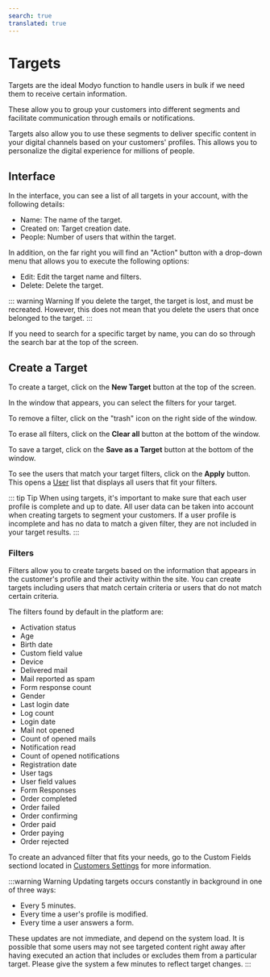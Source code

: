```yaml
---
search: true
translated: true
---
```


# Targets

Targets are the ideal Modyo function to handle users in bulk if we need them to receive certain information.

These allow you to group your customers into different segments and facilitate communication through emails or notifications.

Targets also allow you to use these segments to deliver specific content in your digital channels based on your customers' profiles. This allows you to personalize the digital experience for millions of people.

## Interface

In the interface, you can see a list of all targets in your account, with the following details:

- Name: The name of the target.
- Created on: Target creation date.
- People: Number of users that within the target.

In addition, on the far right you will find an "Action" button with a drop-down menu that allows you to execute the following options:

- Edit: Edit the target name and filters.
- Delete: Delete the target.

::: warning Warning
If you delete the target, the target is lost, and must be recreated. However, this does not mean that you delete the users that once belonged to the target.
:::

If you need to search for a specific target by name, you can do so through the search bar at the top of the screen.

## Create a Target

To create a target, click on the **New Target** button at the top of the screen.

In the window that appears, you can select the filters for your target.

To remove a filter, click on the "trash" icon on the right side of the window.

To erase all filters, click on the **Clear all** button at the bottom of the window.

To save a target, click on the **Save as a Target** button at the bottom of the window.

To see the users that match your target filters, click on the **Apply** button. This opens a [User](/platform/customers/realms.html) list that displays all users that fit your filters.

::: tip Tip
When using targets, it's important to make sure that each user profile is complete and up to date. All user data can be taken into account when creating targets to segment your customers. If a user profile is incomplete and has no data to match a given filter, they are not included in your target results.
:::

### Filters

Filters allow you to create targets based on the information that appears in the customer's profile and their activity within the site. You can create targets including users that match certain criteria or users that do not match certain criteria.

The filters found by default in the platform are:

- Activation status
- Age
- Birth date
- Custom field value
- Device
- Delivered mail
- Mail reported as spam
- Form response count
- Gender
- Last login date
- Log count
- Login date
- Mail not opened
- Count of opened mails
- Notification read
- Count of opened notifications
- Registration date
- User tags
- User field values
- Form Responses
- Order completed
- Order failed
- Order confirming
- Order paid
- Order paying
- Order rejected

To create an advanced filter that fits your needs, go to the Custom Fields sectiond located in [Customers Settings](/platform/customers/realms.html#customers-settings) for more information.

:::warning Warning
Updating targets occurs constantly in background in one of three ways:

* Every 5 minutes.
* Every time a user's profile is modified.
* Every time a user answers a form.

These updates are not immediate, and depend on the system load. It is possible that some users may not see targeted content right away after having executed an action that includes or excludes them from a particular target. Please give the system a few minutes to reflect target changes.
:::
